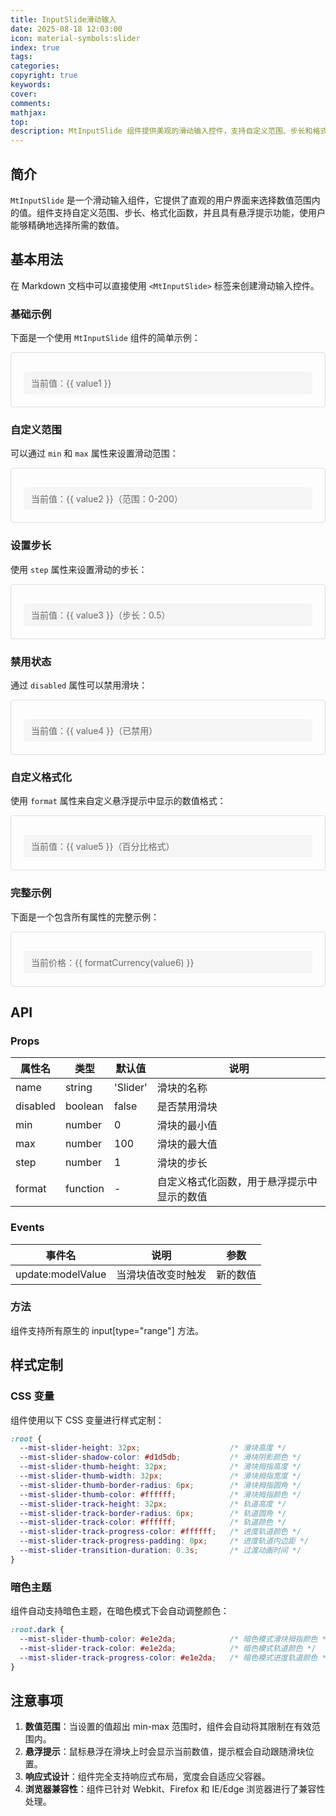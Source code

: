 ```yaml
---
title: InputSlide滑动输入
date: 2025-08-18 12:03:00
icon: material-symbols:slider
index: true
tags:
categories:
copyright: true
keywords:
cover:
comments:
mathjax:
top:
description: MtInputSlide 组件提供美观的滑动输入控件，支持自定义范围、步长和格式化
---
```



<script setup>
import { MtInputSlide } from "vitepress-theme-mist"
import { ref } from 'vue'

const value1 = ref(50)  // 基础示例
const value2 = ref(100) // 自定义范围示例
const value3 = ref(5)   // 设置步长示例
const value4 = ref(30)  // 禁用状态示例
const value5 = ref(75)  // 自定义格式化示例
const formatPercentage = (val) => {
  return `${val}%`
}

// 完整示例
const value6 = ref(500)
const formatCurrency = (val) => {
  return `¥${val}`
}
</script>

<!-- more -->

## 简介

`MtInputSlide` 是一个滑动输入组件，它提供了直观的用户界面来选择数值范围内的值。组件支持自定义范围、步长、格式化函数，并且具有悬浮提示功能，使用户能够精确地选择所需的数值。

## 基本用法

在 Markdown 文档中可以直接使用 `<MtInputSlide>` 标签来创建滑动输入控件。

### 基础示例

下面是一个使用 `MtInputSlide` 组件的简单示例：

<div class="preview-container">
  <MtInputSlide v-model="value1" />
  <div class="value-display">当前值：{{ value1 }}</div>
</div>

### 自定义范围

可以通过 `min` 和 `max` 属性来设置滑动范围：

<div class="preview-container">
  <MtInputSlide v-model="value2" :min="0" :max="200" />
  <div class="value-display">当前值：{{ value2 }}（范围：0-200）</div>
</div>

### 设置步长

使用 `step` 属性来设置滑动的步长：

<div class="preview-container">
  <MtInputSlide v-model="value3" :min="0" :max="10" :step="0.5" />
  <div class="value-display">当前值：{{ value3 }}（步长：0.5）</div>
</div>

### 禁用状态

通过 `disabled` 属性可以禁用滑块：

<div class="preview-container">
  <MtInputSlide v-model="value4" :disabled="true" />
  <div class="value-display">当前值：{{ value4 }}（已禁用）</div>
</div>

### 自定义格式化

使用 `format` 属性来自定义悬浮提示中显示的数值格式：

<div class="preview-container">
  <MtInputSlide v-model="value5" :min="0" :max="100" :format="formatPercentage" />
  <div class="value-display">当前值：{{ value5 }}（百分比格式）</div>
</div>

### 完整示例

下面是一个包含所有属性的完整示例：

<div class="preview-container">
  <MtInputSlide
    v-model="value6"
    name="价格滑块"
    :min="100"
    :max="1000"
    :step="50"
    :format="formatCurrency"
  />
  <div class="value-display">当前价格：{{ formatCurrency(value6) }}</div>
</div>


## API

### Props

| 属性名 | 类型 | 默认值 | 说明 |
|--------|------|--------|------|
| name | string | 'Slider' | 滑块的名称 |
| disabled | boolean | false | 是否禁用滑块 |
| min | number | 0 | 滑块的最小值 |
| max | number | 100 | 滑块的最大值 |
| step | number | 1 | 滑块的步长 |
| format | function | - | 自定义格式化函数，用于悬浮提示中显示的数值 |

### Events

| 事件名 | 说明 | 参数 |
|--------|------|------|
| update:modelValue | 当滑块值改变时触发 | 新的数值 |

### 方法

组件支持所有原生的 input[type="range"] 方法。

## 样式定制

### CSS 变量

组件使用以下 CSS 变量进行样式定制：

```css
:root {
  --mist-slider-height: 32px;                    /* 滑块高度 */
  --mist-slider-shadow-color: #d1d5db;           /* 滑块阴影颜色 */
  --mist-slider-thumb-height: 32px;              /* 滑块拇指高度 */
  --mist-slider-thumb-width: 32px;               /* 滑块拇指宽度 */
  --mist-slider-thumb-border-radius: 6px;        /* 滑块拇指圆角 */
  --mist-slider-thumb-color: #ffffff;            /* 滑块拇指颜色 */
  --mist-slider-track-height: 32px;              /* 轨道高度 */
  --mist-slider-track-border-radius: 6px;        /* 轨道圆角 */
  --mist-slider-track-color: #ffffff;            /* 轨道颜色 */
  --mist-slider-track-progress-color: #ffffff;   /* 进度轨道颜色 */
  --mist-slider-track-progress-padding: 0px;     /* 进度轨道内边距 */
  --mist-slider-transition-duration: 0.3s;       /* 过渡动画时间 */
}
```

### 暗色主题

组件自动支持暗色主题，在暗色模式下会自动调整颜色：

```css
:root.dark {
  --mist-slider-thumb-color: #e1e2da;            /* 暗色模式滑块拇指颜色 */
  --mist-slider-track-color: #e1e2da;            /* 暗色模式轨道颜色 */
  --mist-slider-track-progress-color: #e1e2da;   /* 暗色模式进度轨道颜色 */
}
```

## 注意事项

1. **数值范围**：当设置的值超出 min-max 范围时，组件会自动将其限制在有效范围内。
2. **悬浮提示**：鼠标悬浮在滑块上时会显示当前数值，提示框会自动跟随滑块位置。
3. **响应式设计**：组件完全支持响应式布局，宽度会自适应父容器。
4. **浏览器兼容性**：组件已针对 Webkit、Firefox 和 IE/Edge 浏览器进行了兼容性处理。

<style scoped>
.preview-container {
  padding: 20px;
  border: 1px solid #ddd;
  border-radius: 4px;
  margin-bottom: 20px;
}

.value-display {
  margin-top: 10px;
  padding: 8px 12px;
  background-color: #f5f5f5;
  border-radius: 4px;
  font-size: 14px;
  color: #666;
}
</style>
